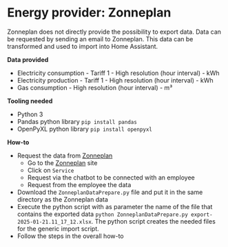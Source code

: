 # Energy provider: Zonneplan

Zonneplan does not directly provide the possibility to export data. Data can be requested by sending an email to Zonneplan. This data can be transformed and used to import into Home Assistant.

**Data provided**
- Electricity consumption - Tariff 1 - High resolution (hour interval) - kWh
- Electricity production - Tariff 1 - High resolution (hour interval) - kWh
- Gas consumption - High resolution (hour interval) - m³

**Tooling needed**
- Python 3
- Pandas python library ```pip install pandas```
- OpenPyXL python library ```pip install openpyxl```

**How-to**
- Request the data from [Zonneplan](https://www.zonneplan.nl/)
  - Go to the [Zonneplan](https://www.zonneplan.nl/) site
  - Click on `Service`
  - Request via the chatbot to be connected with an employee
  - Request from the employee the data
- Download the ```ZonneplanDataPrepare.py``` file and put it in the same directory as the Zonneplan data
- Execute the python script with as parameter the name of the file that contains the exported data ```python ZonneplanDataPrepare.py export-2025-01-21.11_17_12.xlsx```.
  The python script creates the needed files for the generic import script.
- Follow the steps in the overall how-to
